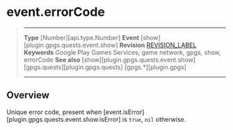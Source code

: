 # event.errorCode

> --------------------- ------------------------------------------------------------------------------------------
> __Type__              [Number][api.type.Number]
> __Event__             [show][plugin.gpgs.quests.event.show]
> __Revision__          [REVISION_LABEL](REVISION_URL)
> __Keywords__          Google Play Games Services, game network, gpgs, show, errorCode
> __See also__          [show][plugin.gpgs.quests.event.show]
>						[gpgs.quests][plugin.gpgs.quests]
>                       [gpgs.*][plugin.gpgs]
> --------------------- ------------------------------------------------------------------------------------------

## Overview

Unique error code, present when [event.isError][plugin.gpgs.quests.event.show.isError] is `true`, `nil` otherwise.